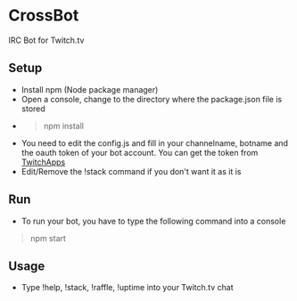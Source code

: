 # CrossBot
IRC Bot for Twitch.tv

## Setup
* Install npm (Node package manager)
* Open a console, change to the directory where the package.json file is stored
* > npm install
* You need to edit the config.js and fill in your channelname, botname and the oauth token of your bot account. You can get the token from [TwitchApps](https://twitchapps.com/tmi/ "Get your token now.")
* Edit/Remove the !stack command if you don't want it as it is

## Run
* To run your bot, you have to type the following command into a console
> npm start

## Usage
* Type !help, !stack, !raffle, !uptime into your Twitch.tv chat
